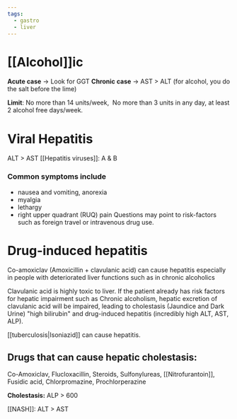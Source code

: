 ```yaml
---
tags:
  - gastro
  - liver
---
```

# [[Alcohol]]ic
**Acute case** -> Look for GGT 
**Chronic case** -> AST > ALT (for alcohol, you do the salt before the lime)

**Limit**: No more than 14 units/week,  No more than 3 units in any day, at least 2 alcohol free days/week. 

# Viral Hepatitis
ALT > AST
[[Hepatitis viruses]]: A & B
### Common symptoms include 
- nausea and vomiting, anorexia 
- myalgia 
- lethargy 
- right upper quadrant (RUQ) pain 
Questions may point to risk-factors such as foreign travel or intravenous drug use. 
# Drug-induced hepatitis
Co-amoxiclav (Amoxicillin + clavulanic acid) can cause hepatitis especially in people with deteriorated liver functions such as in chronic alcoholics

Clavulanic acid is highly toxic to liver. If the patient already has risk factors for hepatic impairment such as Chronic alcoholism, hepatic excretion of clavulanic acid will be impaired, leading to cholestasis (Jaundice and Dark Urine) "high bilirubin" and drug-induced hepatitis (incredibly high ALT, AST, ALP).

[[tuberculosis|Isoniazid]] can cause hepatitis. 

## Drugs that can cause hepatic cholestasis:
Co-Amoxiclav, Flucloxacillin, Steroids, Sulfonylureas, [[Nitrofurantoin]], Fusidic acid, Chlorpromazine, Prochlorperazine

**Cholestasis:** ALP > 600

[[NASH]]: ALT > AST